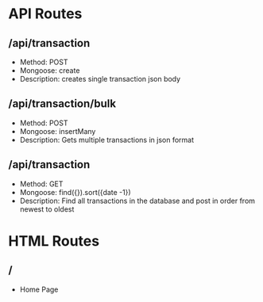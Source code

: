 # API Routes

## /api/transaction
* Method: POST
* Mongoose: create
* Description: creates single transaction json body

## /api/transaction/bulk
* Method: POST
* Mongoose: insertMany
* Description: Gets multiple transactions in json format

## /api/transaction
* Method: GET
* Mongoose: find({}).sort({date -1})
* Description: Find all transactions in the database and post in order from newest to oldest

# HTML Routes

## /
* Home Page

